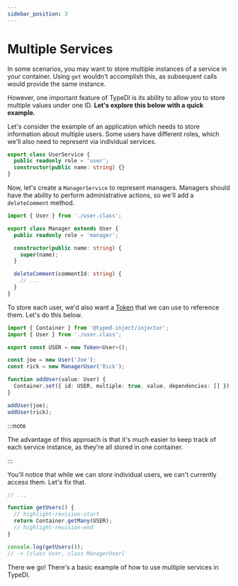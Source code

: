 ```yaml
---
sidebar_position: 3
---
```


# Multiple Services

In some scenarios, you may want to store multiple instances of a service
in your container. Using `get` wouldn't accomplish this, as subsequent
calls would provide the same instance.

However, one important feature of TypeDI is its ability to allow you
to store multiple values under one ID. **Let's explore this below with a quick example.**

Let's consider the example of an application which needs to store
information about multiple users. Some users have different roles,
which we'll also need to represent via individual services.

```ts title="src/user.class.ts"
export class UserService {
  public readonly role = 'user';
  constructor(public name: string) {}
}
```

Now, let's create a `ManagerService` to represent managers.
Managers should have the ability to perform administrative actions,
so we'll add a `deleteComment` method.

```ts title="src/manager-user.class.ts"
import { User } from './user.class';

export class Manager extends User {
  public readonly role = 'manager';

  constructor(public name: string) {
    super(name);
  }

  deleteComment(commentId: string) {
    // ...
  }
}
```

To store each user, we'd also want a [Token](../tokens/introduction) that we can use to reference them.
Let's do this below.

```ts title="src/app.ts"
import { Container } from '@typed-inject/injector';
import { User } from './user.class';

export const USER = new Token<User>();

const joe = new User('Joe');
const rick = new ManagerUser('Rick');

function addUser(value: User) {
  Container.set({ id: USER, multiple: true, value, dependencies: [] });
}

addUser(joe);
addUser(rick);
```

:::note

The advantage of this approach is that it's much easier to keep
track of each service instance, as they're all stored in one
container.

:::

You'll notice that while we can _store_ individual users,
we can't currently access them. Let's fix that.

```ts title="src/app.ts"
// ...

function getUsers() {
  // highlight-revision-start
  return Container.getMany(USER);
  // highlight-revision-end
}

console.log(getUsers());
// -> [class User, class ManagerUser]
```

There we go! There's a basic example of how to use multiple services in TypeDI.
